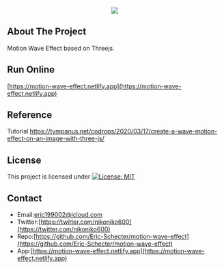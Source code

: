 <p align="center">
  <img src="./screenshot/profile.gif">
</p>

## About The Project
Motion Wave Effect based on Threejs.  

## Run Online   
[https://motion-wave-effect.netlify.app](https://motion-wave-effect.netlify.app) 

## Reference
Tutorial https://tympanus.net/codrops/2020/03/17/create-a-wave-motion-effect-on-an-image-with-three-js/

## License
This project is licensed under [![License: MIT](https://img.shields.io/badge/License-MIT-yellow.svg)](https://opensource.org/licenses/MIT)

## Contact
* Email:[eric199002@icloud.com](eric199002@icloud.com)
* Twitter:[https://twitter.com/nikoniko600](https://twitter.com/nikoniko600)
* Repo:[https://github.com/Eric-Schecter/motion-wave-effect](https://github.com/Eric-Schecter/motion-wave-effect)
* App:[https://motion-wave-effect.netlify.app](https://motion-wave-effect.netlify.app) 